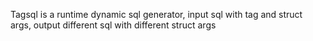 Tagsql is a runtime dynamic sql generator, input sql with tag and struct args,
 output different sql with different struct args
